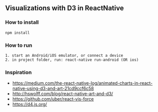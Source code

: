 ## Visualizations with D3 in ReactNative


### How to install
```
npm install
```


### How to run
```
1. start an Android/iOS emulator, or connect a device
2. in project folder, run: react-native run-android (OR ios)
```


### Inspiration
* https://medium.com/the-react-native-log/animated-charts-in-react-native-using-d3-and-art-21cd9ccf6c58
* http://hswolff.com/blog/react-native-art-and-d3/
* https://github.com/uber/react-vis-force
* https://d4.js.org/
